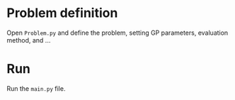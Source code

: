 # Problem definition

Open `Problem.py` and define the problem, setting GP parameters, evaluation method, and ...


# Run 

Run the `main.py` file.